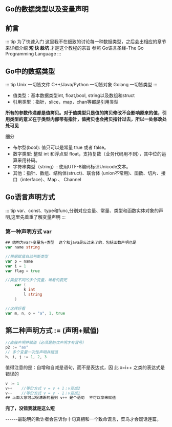 ## Go的数据类型以及变量声明

##  前言
::: tip
 为了快速入门 这里我不在细致的讨论每一种数据类型，之后会出相应的章节来详细介绍 **短 快 躲坑** 才是这个教程的宗旨
 参照 Go语言圣经-The Go Programming Language
::: 

## Go中的数据类型
::: tip
Unix 一切皆文件
C++/Java/Python 一切皆对象
Golang 一切皆类型
::: 
- 值类型：基本数据类型int, float,bool, string以及数组和struct
- 引用类型：指针，slice，map，chan等都是引用类型

**所有的参数传递都是值拷贝。对于值类型只是值的拷贝修改不会影响原来的值，引用类型的意义在于类型内部带有指针，值拷贝也会拷贝指针过去，所以一处修改处处可见**

细分
- 布尔型(bool): 值只可以是常量 true 或者 false。
- 数字类型: 整型 int 和浮点型 float，支持复数（业务代码用不到），其中位的运算采用补码。
- 字符串类型（string）: 使用UTF-8编码标识Unicode文本。
- 其他：指针、数组、结构体(struct)、联合体 (union不常用)、函数、切片、接口（interface）、Map 、 Channel




## Go语言声明方式
::: tip
 var、const、type和func,分别对应变量、常量、类型和函数实体对象的声明,这里先着重了解变量声明
::: 
### 第一种声明方式 var
````go
## 结构为var+变量名+类型  这个和java是反过来了的，包括函数声明也是
var name string
````

````go
//根据赋值自动判断类型
var p = name
var i = 1
var flag = true
````

````go
//类型不同的多个变量，难看的要死
	var (
		k int
		l string
	)

//这样好看
var m, n, o = "a", 1, true
````
## 第二种声明方式 :=  (声明+赋值)
````go
//直接声明并赋值（必须是初次声明才有冒号）
p2 := "as"
// 多个变量一次性声明并赋值
h, i, j := 1, 2, 3
````
值得注意的是：自增和自减是语句，而不是表达式，因 此	x=i++ 之类的表达式是错误的
````go
v := 1
v++    //等价方式 v = v + 1；v变成2 
v--    //等价方式 v = v - 1；v变成1
## 上面大家可以很清晰的看到 v++ 是个语句  不可以拿来赋值
````
**完了，没错我就是这么短**

------最聪明的欺诈者会告诉你十句真相和一个致命谎言，菜鸟才会谎话连篇。





